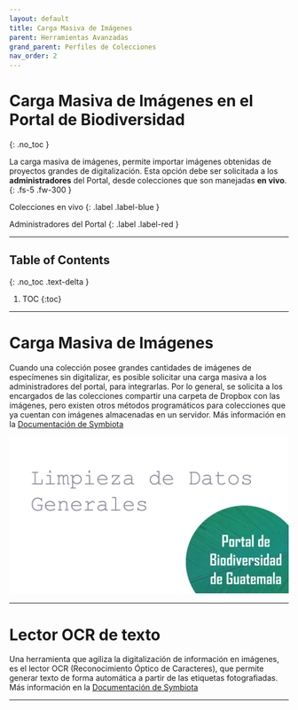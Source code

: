 ```yaml
---
layout: default
title: Carga Masiva de Imágenes
parent: Herramientas Avanzadas
grand_parent: Perfiles de Colecciones
nav_order: 2
---
```



# Carga Masiva de Imágenes en el Portal de Biodiversidad 
{: .no_toc }

La carga masiva de imágenes, permite importar imágenes obtenidas de proyectos grandes de digitalización. Esta opción debe ser solicitada a los **administradores** del Portal, desde colecciones que son manejadas **en vivo**. 
{: .fs-5 .fw-300 }

<div class="code-example" markdown="1">
Colecciones en vivo
{: .label .label-blue }

Administradores del Portal
{: .label .label-red }

---

## Table of Contents
{: .no_toc .text-delta }

1. TOC
{:toc}

---

# Carga Masiva de Imágenes

Cuando una colección posee grandes cantidades de imágenes de especímenes sin digitalizar, es posible solicitar una carga masiva a los administradores del portal, para integrarlas. Por lo general, se solicita a los encargados de las colecciones compartir una carpeta de Dropbox con las imágenes, pero existen otros métodos programáticos para colecciones que ya cuentan con imágenes almacenadas en un servidor. Más información en la [Documentación de Symbiota](https://biokic.github.io/symbiota-docs/es/editor/images/batch/)

[<img src="https://github.com/GuatemalaPortal/guatemalaportal.github.io/blob/main/static/portal/LimpiezaGenera.jpg?raw=true" alt="Carga Masiva de Imágenes">](https://www.youtube.com/watch?v=v2bcx4oKDVI)

---

# Lector OCR de texto

Una herramienta que agiliza la digitalización de información en imágenes, es el lector OCR (Reconocimiento Óptico de Caracteres), que permite generar texto de forma automática a partir de las etiquetas fotografiadas. Más información en la [Documentación de Symbiota](https://biokic.github.io/symbiota-docs/es/editor/edit/ocr/)



--- 
